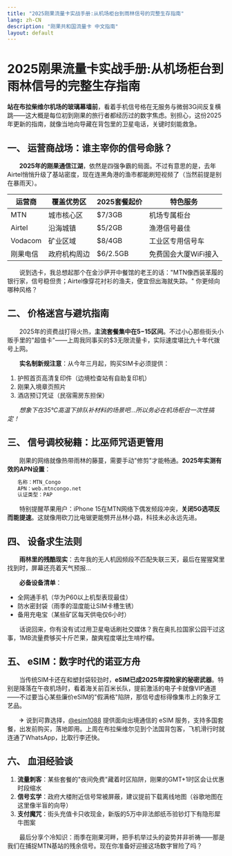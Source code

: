 ```yaml
---
title: "2025刚果流量卡实战手册:从机场柜台到雨林信号的完整生存指南"
lang: zh-CN
description: "刚果共和国流量卡 中文指南"
layout: default
---
```

# 2025刚果流量卡实战手册:从机场柜台到雨林信号的完整生存指南

**站在布拉柴维尔机场的玻璃幕墙前**，看着手机信号格在无服务与微弱3G间反复横跳——这大概是每位初到刚果的旅行者都经历过的数字焦虑。别担心，这份2025年更新的指南，就像当地向导藏在背包里的卫星电话，关键时刻能救急。

## 一、 运营商战场：谁主宰你的信号命脉？
　　**2025年的刚果通信江湖**，依然是四强争霸的局面。不过有意思的是，去年Airtel悄悄升级了基站密度，现在连黑角港的渔市都能刷短视频了（当然前提是别在暴雨天）。

| 运营商    | 覆盖优势区       | 2025套餐起价 | 特色服务               |
|-----------|------------------|--------------|------------------------|
| MTN       | 城市核心区       | $7/3GB       | 机场专属柜台           |
| Airtel    | 沿海城镇         | $5/2GB       | 渔港信号最佳           |
| Vodacom   | 矿业区域         | $8/4GB       | 工业区专用信号车       |
| 刚果电信  | 政府机构周边     | $6/2.5GB     | 免费国会大厦WiFi接入   |

　　说到选卡，我总想起那个在金沙萨开中餐馆的老王的话："MTN像西装革履的银行家，信号稳但贵；Airtel像穿花衬衫的渔夫，便宜但出海就失踪。" 你更倾向哪种风格？

## 二、 价格迷宫与避坑指南
　　2025年的资费战打得火热，**主流套餐集中在$5-$15区间**。不过小心那些街头小贩手里的"超值卡"——上周我同事买的$3无限流量卡，实际速度堪比九十年代拨号上网。

　　**实名制新规注意**：从今年三月起，购买SIM卡必须提供：
1. 护照首页高清复印件（边境检查站有自助复印机）
2. 刚果入境章页照片
3. 酒店预订凭证（民宿需房东担保）

　　*想象下在35℃高温下排队补材料的场景吧...所以务必在机场柜台一次性搞定！*

## 三、 信号调校秘籍：比巫师咒语更管用
　　刚果的网络就像热带雨林的藤蔓，需要手动"修剪"才能畅通。**2025年实测有效的APN设置**：

```markdown
　　名称：MTN_Congo
　　APN：web.mtncongo.net
　　认证类型：PAP
```

　　特别提醒苹果用户：iPhone 15在MTN网络下偶发频段冲突，**关闭5G选项反而能提速**。这就像用砍刀比电锯更能劈开丛林小路，科技未必永远先进。

## 四、 设备求生法则
　　**雨林里的残酷现实**：去年我的无人机因频段不匹配失联三天，最后在猩猩窝里找到时，屏幕还亮着天气预报...

　　**必备设备清单**：
- 全网通手机（华为P60以上机型表现最佳）
- 防水密封袋（雨季的湿度能让SIM卡槽生锈）
- 备用充电宝（某些矿区每天供电仅6小时）

　　话说回来，你有没有试过用卫星电话刷社交媒体？我在奥扎拉国家公园干过这事，1MB流量费够买十斤芒果，酸爽程度堪比生啃柠檬。

## 五、 eSIM：数字时代的诺亚方舟
　　当传统SIM卡还在和塑封袋较劲时，**eSIM已成2025年探险家的秘密武器**。特别是降落在午夜机场时，看着海关前百米长队，提前激活的电子卡就像VIP通道——不过要当心某些廉价eSIM的"假满格"陷阱，那信号虚标得像集市上的象牙工艺品。

　　✈ 说到可靠选择，[@esim1088](https://t.me/s/esim1088) 提供面向出境通信的 eSIM 服务，支持多国套餐，出发前购买，落地即用。上周在布拉柴维尔见到个法国背包客，飞机滑行时就连通了WhatsApp，比取行李还快。

## 六、 血泪经验谈
1. **流量刺客**：某些套餐的"夜间免费"藏着时区陷阱，刚果的GMT+1时区会让优惠时段缩水
2. **信号玄学**：政府大楼附近信号常被屏蔽，建议提前下载离线地图（谷歌地图在这里像半盲的向导）
3. **支付魔咒**：街头充值卡只收现金，新版的5万中非法郎纸币验钞灯下有隐形犀牛图案

　　最后分享个冷知识：雨季在刚果河畔，把手机举过头的姿势并非祈祷——那是我们在捕捉MTN基站的残余信号。现在你准备好迎接这场数字冒险了吗？